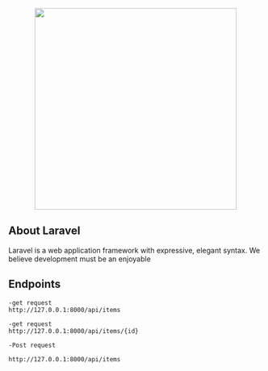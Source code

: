 <p align="center"><a href="https://laravel.com" target="_blank"><img src="https://raw.githubusercontent.com/laravel/art/master/logo-lockup/5%20SVG/2%20CMYK/1%20Full%20Color/laravel-logolockup-cmyk-red.svg" width="400"></a></p>



## About Laravel

Laravel is a web application framework with expressive, elegant syntax. We believe development must be an enjoyable 

## Endpoints
```
-get request
http://127.0.0.1:8000/api/items  

```
```
-get request
http://127.0.0.1:8000/api/items/{id}

```

```
-Post request

http://127.0.0.1:8000/api/items

```